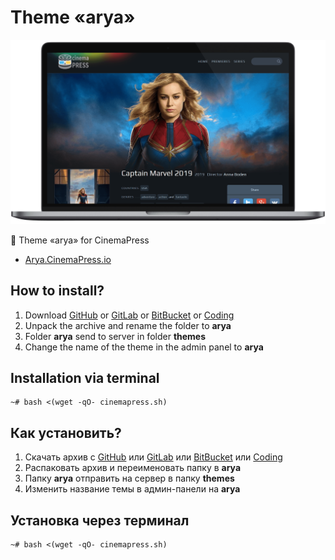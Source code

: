 # Theme «arya»

![Theme «arya» for CinemaPress](https://raw.githubusercontent.com/CinemaPress/Theme-Arya/master/screenshot.png "Theme «arya» for CinemaPress")

:art: Theme «arya» for CinemaPress

- [Arya.CinemaPress.io](http://Arya.CinemaPress.io/)

## How to install?
1. Download [GitHub](https://github.com/CinemaPress/Theme-Arya/archive/master.zip) or [GitLab](https://gitlab.com/CinemaPress/Theme-Arya/repository/archive.zip) or [BitBucket](https://bitbucket.org/cinemapress/theme-arya/get/master.zip) or [Coding](https://coding.net/u/CinemaPress/p/Theme-Arya/git/archive/master.zip)
2. Unpack the archive and rename the folder to **arya**
3. Folder **arya** send to server in folder **themes**
4. Change the name of the theme in the admin panel to **arya**

## Installation via terminal
```
~# bash <(wget -qO- cinemapress.sh)
```

## Как установить?
1. Скачать архив с [GitHub](https://github.com/CinemaPress/Theme-Arya/archive/master.zip) или [GitLab](https://gitlab.com/CinemaPress/Theme-Arya/repository/archive.zip) или [BitBucket](https://bitbucket.org/cinemapress/theme-arya/get/master.zip) или [Coding](https://coding.net/u/CinemaPress/p/Theme-Arya/git/archive/master.zip)
2. Распаковать архив и переименовать папку в **arya**
3. Папку **arya** отправить на сервер в папку **themes**
4. Изменить название темы в админ-панели на **arya**

## Установка через терминал
```
~# bash <(wget -qO- cinemapress.sh)
```